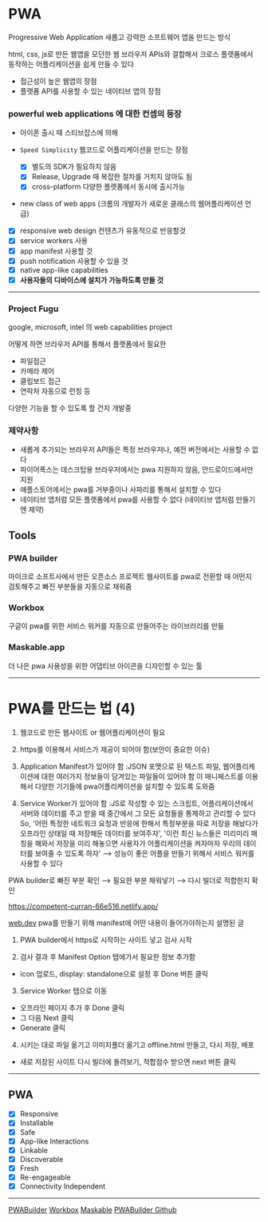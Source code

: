 # PWA

Progressive Web Application
새롭고 강력한 소프트웨어 앱을 만드는 방식

html, css, js로 만든 웹앱을 모던한 웹 브라우저 APIs와 결합해서
크로스 플랫폼에서 동작하는 어플리케이션을 쉽게 만들 수 있다

- 접근성이 높은 웹앱의 장점
- 플랫폼 API를 사용할 수 있는 네이티브 앱의 장점

### powerful web applications 에 대한 컨셉의 등장

- 아이폰 출시 때 스티브잡스에 의해

- `Speed Simplicity` 웹코드로 어플리케이션을 만드는 장점

  - [x] 별도의 SDK가 필요하지 않음
  - [x] Release, Upgrade 때 복잡한 절차를 거치지 않아도 됨
  - [x] cross-platform 다양한 플랫폼에서 동시에 출시가능

- new class of web apps (크롬의 개발자가 새로운 클래스의 웹어플리케이션 언급)

- [x] responsive web design 컨텐츠가 유동적으로 반응할것
- [x] service workers 사용
- [x] app manifest 사용할 것
- [x] push notification 사용할 수 있을 것
- [x] native app-like capabilities
- [x] **사용자들의 디바이스에 설치가 가능하도록 만들 것**

---

### Project Fugu

google, microsoft, intel 의 web capabilities project

어떻게 하면 브라우저 API를 통해서 플랫폼에서 필요한

- 파일접근
- 카메라 제어
- 클립보드 접근
- 연락처 자동으로 런칭 등

다양한 기능을 할 수 있도록 할 건지 개발중

### 제약사항

- 새롭게 추가되는 브라우저 API들은 특정 브라우저나, 예전 버전에서는 사용할 수 없다
- 파이어폭스는 데스크탑용 브라우저에서는 pwa 지원하지 않음, 안드로이드에서만 지원
- 애플스토어에서는 pwa를 거부중이나 사파리를 통해서 설치할 수 있다
- 네이티브 앱처럼 모든 플랫폼에서 pwa를 사용할 수 없다 (네이티브 앱처럼 만들기엔 제약)

## Tools

### PWA builder

마이크로 소프트사에서 만든 오픈소스 프로젝트
웹사이트를 pwa로 전환할 때 어떤지 검토해주고 빠진 부분들을 자동으로 채워줌

### Workbox

구글이 pwa를 위한 서비스 워커를 자동으로 만들어주는 라이브러리를 만듦

### Maskable.app

더 나은 pwa 사용성을 위한 어댑티브 아이콘을 디자인할 수 있는 툴

---

# PWA를 만드는 법 (4)

1. 웹코드로 만든 웹사이트 or 웹어플리케이션이 필요

2. https를 이용해서 서비스가 제공이 되어야 함(보안이 중요한 이슈)

3. Application Manifest가 있어야 함
   :JSON 포맷으로 된 텍스트 파일, 웹어플리케이션에 대한 여러가지 정보들이 담겨있는 파일들이 있어야 함
   이 매니페스트를 이용해서 다양한 기기들에 pwa어플리케이션을 설치할 수 있도록 도와줌

4. Service Worker가 있어야 함
   :JS로 작성할 수 있는 스크립트, 어플리케이션에서 서버와 데이터를 주고 받을 때
   중간에서 그 모든 요청들을 통제하고 관리할 수 있다 So, '어떤 특정한 네트워크 요청과
   반응에 한해서 특정부분을 따로 저장을 해놨다가 오프라인 상태일 때 저장해둔 데이터를
   보여주자', '이런 최신 뉴스들은 미리미리 패칭을 해와서 저장을 미리 해놓으면 사용자가
   어플리케이션을 켜자마자 우리의 데이터를 보여줄 수 있도록 하자'
   ⟶ 성능이 좋은 어플을 만들기 위해서 서비스 워커를 사용할 수 있다

PWA builder로 빠진 부분 확인 ⟶ 필요한 부분 채워넣기 ⟶ 다시 빌더로 적합한지 확인

https://competent-curran-66e516.netlify.app/

[web.dev](https://web.dev/install-criteria/)
pwa를 만들기 위해 manifest에 어떤 내용이 들어가야하는지 설명된 글

1. PWA builder에서 https로 시작하는 사이트 넣고 검사 시작

2. 검사 결과 후 Manifest Option 탭에가서 필요한 정보 추가함

- icon 업로드, display: standalone으로 설정 후 Done 버튼 클릭

3. Service Worker 탭으로 이동

- 오프라인 페이지 추가 후 Done 클릭
- 그 다음 Next 클릭
- Generate 클릭

4. 시키는 대로 파일 옮기고 이미지폴더 옮기고 offline.html 만들고, 다시 저장, 배포

- 새로 저장된 사이트 다시 빌더에 돌려보기, 적합점수 받으면 next 버튼 클릭

---

## PWA

- [x] Responsive
- [x] Installable
- [x] Safe
- [x] App-like Interactions
- [x] Linkable
- [x] Discoverable
- [x] Fresh
- [x] Re-engageable
- [x] Connectivity Independent

---
[PWABuilder](https://www.pwabuilder.com/)
[Workbox](https://developers.google.com/web/tools/workbox)
[Maskable](https://maskable.app/)
[PWABuilder Github](https://github.com/pwa-builder/pwabuilder-web/blob/V2/src/assets/next-steps.md)
